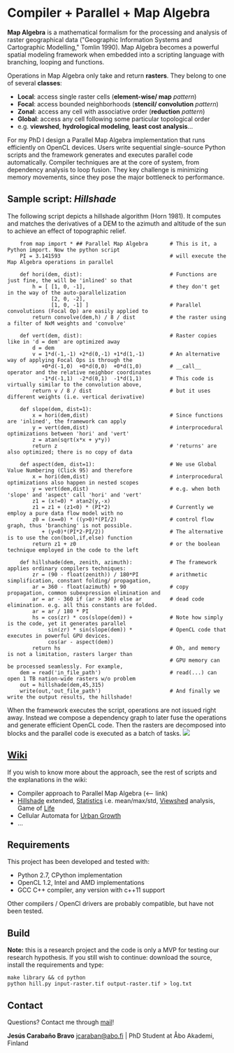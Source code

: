 # Compiler + Parallel + Map Algebra
**Map Algebra** is a mathematical formalism for the processing and analysis of raster geographical data ("Geographic Information Systems and Cartographic Modelling," Tomlin 1990). Map Algebra becomes a powerful spatial modeling framework when embedded into a scripting language with branching, looping and functions.

Operations in Map Algebra only take and return **rasters**. They belong to one of several **classes**:
* **Local**: access single raster cells (**element-wise/ map** *pattern*)
* **Focal**: access bounded neighborhoods (**stencil/ convolution** *pattern*)
* **Zonal**: access any cell with associative order (**reduction** *pattern*)
* **Global**: access any cell following some particular topological order
 * e.g. **viewshed**, **hydrological modeling**, **least cost analysis**...

For my PhD I design a Parallel Map Algebra implementation that runs efficiently on OpenCL devices. Users write sequential single-source Python scripts and the framework generates and executes parallel code automatically. Compiler techniques are at the core of system, from dependency analysis to loop fusion. They key challenge is minimizing memory movements, since they pose the major bottleneck to performance.

## Sample script: *Hillshade*
The following script depicts a hillshade algorithm (Horn 1981). It computes and matches the derivatives of a DEM to the azimuth and altitude of the sun to achieve an effect of topographic relief.

```{.py}
	from map import * ## Parallel Map Algebra		# This is it, a Python import. Now the python script
	PI = 3.141593									# will execute the Map Algebra operations in parallel

	def hori(dem, dist):							# Functions are just fine, the will be 'inlined' so that
		h = [ [1, 0, -1],							# they don't get in the way of the auto-parallelization
			  [2, 0, -2],
			  [1, 0, -1] ]							# Parallel convolutions (Focal Op) are easily applied to
		return convolve(dem,h) / 8 / dist			# the raster using a filter of NxM weights and 'convolve'

	def vert(dem, dist):							# Raster copies like in 'd = dem' are optimized away
		d = dem
		v = 1*d(-1,-1) +2*d(0,-1) +1*d(1,-1)		# An alternative way of applying Focal Ops is through the
		   +0*d(-1,0)  +0*d(0,0)  +0*d(1,0)			# __call__ operator and the relative neighbor coordinates
		   -1*d(-1,1)  -2*d(0,1)  -1*d(1,1)			# This code is virtually similar to the convolution above,
		return v / 8 / dist 						# but it uses different weights (i.e. vertical derivative)

	def slope(dem, dist=1):							
		x = hori(dem,dist)							# Since functions are 'inlined', the framework can apply
		y = vert(dem,dist)							# interprocedural optimizations between 'hori' and 'vert'
		z = atan(sqrt(x*x + y*y))
		return z									# 'returns' are also optimized; there is no copy of data

	def aspect(dem, dist=1):						# We use Global Value Numbering (Click 95) and therefore
		x = hori(dem,dist)							# interprocedural optimizations also happen in nested scopes
		y = vert(dem,dist)							# e.g. when both 'slope' and 'aspect' call 'hori' and 'vert'
		z1 = (x!=0) * atan2(y,-x)
		z1 = z1 + (z1<0) * (PI*2)					# Currently we employ a pure data flow model with no
		z0 = (x==0) * ((y>0)*(PI/2)					# control flow graph, thus 'branching' is not possible.
		   + (y<0)*(PI*2-PI/2))						# The alternative is to use the con(bool,if,else) function
		return z1 + z0								# or the boolean technique employed in the code to the left

	def hillshade(dem, zenith, azimuth):			# The framework applies ordinary compilers techniques:
		zr = (90 - float(zenith)) / 180*PI			# arithmetic simplification, constant folding/ propagation,
		ar = 360 - float(azimuth) + 90				# copy propagation, common subexpression elimination and
		ar = ar - 360 if (ar > 360) else ar			# dead code elimination. e.g. all this constants are folded.
		ar = ar / 180 * PI 							
		hs = cos(zr) * cos(slope(dem)) +			# Note how simply is the code, yet it generates parallel
			 sin(zr) * sin(slope(dem)) *			# OpenCL code that executes in powerful GPU devices.
			 cos(ar - aspect(dem))
		return hs									# Oh, and memory is not a limitation, rasters larger than
													# GPU memory can be processed seamlessly. For example,
	dem = read('in_file_path')						# read(...) can open 1 TB nation-wide rasters w/o problem
	out = hillshade(dem,45,315)
	write(out,'out_file_path')						# And finally we write the output results, the hillshade!
```
When the framework executes the script, operations are not issued right away. Instead we compose a dependency graph to later fuse the operations and generate efficient OpenCL code. Then the rasters are decomposed into blocks and the parallel code is executed as a batch of tasks.
![](https://raw.githubusercontent.com/wiki/jcaraban/map/hill.png)

## [Wiki](https://github.com/jcaraban/map/wiki)
If you wish to know more about the approach, see the rest of scripts and the explanations in the wiki:
* Compiler approach to Parallel Map Algebra (<-- link)
* [Hillshade](github.com/jcaraban/map/wiki/Hillshade) extended, [Statistics](github.com/jcaraban/map/wiki/Statistics) i.e. mean/max/std, [Viewshed](github.com/jcaraban/map/wiki/Viewshed) analysis, Game of [Life](github.com/jcaraban/map/wiki/Life)
* Cellular Automata for [Urban Growth](github.com/jcaraban/map/wiki/Urban)
* ...

## Requirements
This project has been developed and tested with:

* Python 2.7, CPython implementation
* OpenCL 1.2, Intel and AMD implementations
* GCC C++ compiler, any version with c++11 support

Other compilers / OpenCl drivers are probably compatible, but have not been tested.

## Build
**Note:** this is a research project and the code is only a MVP for testing our research hypothesis. If you still wish to continue: download the source, install the requirements and type:
```
make library && cd python
python hill.py input-raster.tif output-raster.tif > log.txt
```
## Contact
Questions? Contact me through [mail](mailto:jcaraban@abo.fi)!

**Jesús Carabaño Bravo** <jcaraban@abo.fi> | PhD Student at Åbo Akademi, Finland  
